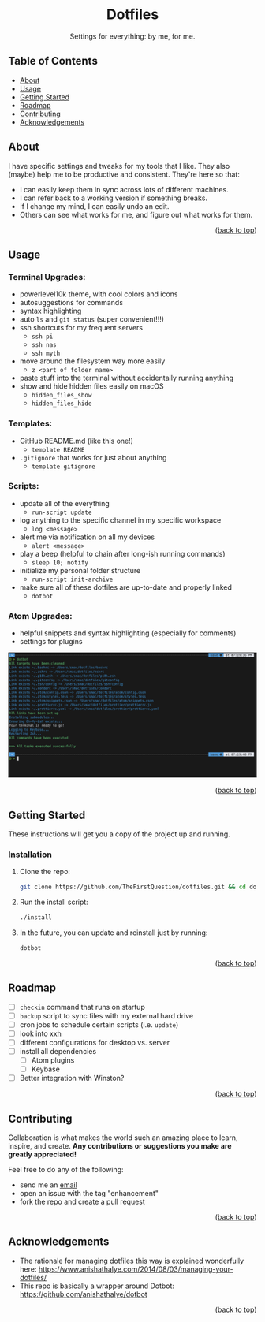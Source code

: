 <div id="top"></div>

<!--
# Steven G. Opferman | steven.g.opferman@gmail.com
# My personal template for README.md files, because I'm lazy :P
# Adapted from:
#   https://github.com/othneildrew/Best-README-Template/
#   https://github.com/kylelobo/The-Documentation-Compendium/
-->

<!--
<p align="center">
  <a href="" rel="noopener">
 <img width=200px height=200px src="https://i.imgur.com/6wj0hh6.jpg" alt="Project logo"></a>
</p>
-->

<h1 align="center">Dotfiles</h1>

<!--
The cute little icon things.

<div align="center">

[![Status](https://img.shields.io/badge/status-active-success.svg)]()
[![GitHub Issues](https://img.shields.io/github/issues/kylelobo/The-Documentation-Compendium.svg)](https://github.com/kylelobo/The-Documentation-Compendium/issues)
[![GitHub Pull Requests](https://img.shields.io/github/issues-pr/kylelobo/The-Documentation-Compendium.svg)](https://github.com/kylelobo/The-Documentation-Compendium/pulls)
[![License](https://img.shields.io/badge/license-MIT-blue.svg)](/LICENSE)

</div>
-->

<p align="center">
Settings for everything:
by me, for me.
</p>

## Table of Contents

-   [About](#about)
-   [Usage](#usage)
-   [Getting Started](#getting_started)
-   [Roadmap](#roadmap)
-   [Contributing](#contributing)
-   [Acknowledgements](#acknowledgements)

## About <a name="about"></a>

I have specific settings and tweaks for my tools that I like. They also (maybe) help me to be productive and consistent. They're here so that:

-   I can easily keep them in sync across lots of different machines.
-   I can refer back to a working version if something breaks.
-   If I change my mind, I can easily undo an edit.
-   Others can see what works for me, and figure out what works for them.

<p align="right">(<a href="#top">back to top</a>)</p>

## Usage <a name="usage"></a>

### Terminal Upgrades:

-   powerlevel10k theme, with cool colors and icons
-   autosuggestions for commands
-   syntax highlighting
-   auto `ls` and `git status` (super convenient!!!)
-   ssh shortcuts for my frequent servers
    -   `ssh pi`
    -   `ssh nas`
    -   `ssh myth`
-   move around the filesystem way more easily
    -   `z <part of folder name>`
-   paste stuff into the terminal without accidentally running anything
-   show and hide hidden files easily on macOS
    -   `hidden_files_show`
    -   `hidden_files_hide`

### Templates:

-   GitHub README.md (like this one!)
    -   `template README`
-   `.gitignore` that works for just about anything
    -   `template gitignore`

### Scripts:

-   update all of the everything
    -   `run-script update`
-   log anything to the specific channel in my specific workspace
    -   `log <message>`
-   alert me via notification on all my devices
    -   `alert <message>`
-   play a beep (helpful to chain after long-ish running commands)
    -   `sleep 10; notify`
-   initialize my personal folder structure
    -   `run-script init-archive`
-   make sure all of these dotfiles are up-to-date and properly linked
    -   `dotbot`

### Atom Upgrades:

-   helpful snippets and syntax highlighting (especially for comments)
-   settings for plugins

![usage screenshot](https://raw.githubusercontent.com/TheFirstQuestion/dotfiles/main/screenshot.png)

<!-- _For more examples, please refer to the [Documentation](https://example.com)_ -->

<p align="right">(<a href="#top">back to top</a>)</p>

## Getting Started <a name="getting_started"></a>

These instructions will get you a copy of the project up and running.

### Installation

1. Clone the repo:

    ```sh
    git clone https://github.com/TheFirstQuestion/dotfiles.git && cd dotfiles
    ```

2. Run the install script:

    ```sh
    ./install
    ```

3. In the future, you can update and reinstall just by running:

    ```sh
    dotbot
    ```

<p align="right">(<a href="#top">back to top</a>)</p>

## Roadmap <a name="roadmap"></a>

-   [ ] `checkin` command that runs on startup
-   [ ] `backup` script to sync files with my external hard drive
-   [ ] cron jobs to schedule certain scripts (i.e. `update`)
-   [ ] look into [xxh](https://github.com/xxh/xxh)
-   [ ] different configurations for desktop vs. server
-   [ ] install all dependencies
    -   [ ] Atom plugins
    -   [ ] Keybase
-   [ ] Better integration with Winston?

<!--
See the [open issues](https://github.com/github_username/repo_name/issues) for a full list of proposed features (and known issues).
-->

<p align="right">(<a href="#top">back to top</a>)</p>

## Contributing <a name="contributing"></a>

Collaboration is what makes the world such an amazing place to learn, inspire, and create. **Any contributions or suggestions you make are greatly appreciated!**

Feel free to do any of the following:

-   send me an [email](mailto:steven.g.opferman@gmail.com)
-   open an issue with the tag "enhancement"
-   fork the repo and create a pull request

<p align="right">(<a href="#top">back to top</a>)</p>

## Acknowledgements <a name="acknowledgements"></a>

-   The rationale for managing dotfiles this way is explained wonderfully here: https://www.anishathalye.com/2014/08/03/managing-your-dotfiles/
-   This repo is basically a wrapper around Dotbot: https://github.com/anishathalye/dotbot

<p align="right">(<a href="#top">back to top</a>)</p>
